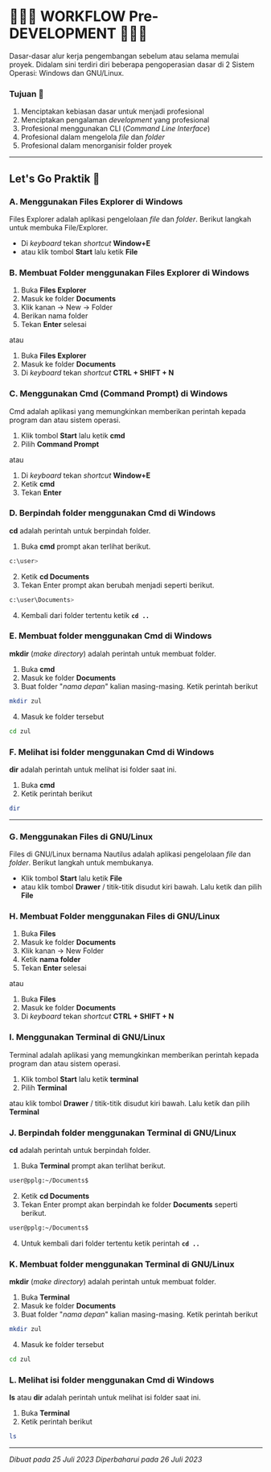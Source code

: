 # 👩🏻‍💻 WORKFLOW Pre-DEVELOPMENT 👨🏻‍💻
Dasar-dasar alur kerja pengembangan sebelum atau selama memulai proyek. 
Didalam sini terdiri diri beberapa pengoperasian dasar di 2 Sistem Operasi: Windows dan GNU/Linux.

### Tujuan 🎯
1. Menciptakan kebiasan dasar untuk menjadi profesional
2. Menciptakan pengalaman *development* yang profesional
3. Profesional menggunakan CLI (*Command Line Interface*)
4. Profesional dalam mengelola *file* dan *folder*
5. Profesional dalam menorganisir folder proyek

---
## Let's Go Praktik 🚀

### A. Menggunakan Files Explorer di Windows
Files Explorer adalah aplikasi pengelolaan *file* dan *folder*. Berikut langkah untuk membuka File/Explorer.
- Di *keyboard* tekan *shortcut* **Window+E**
- atau klik tombol **Start** lalu ketik **File**

### B. Membuat Folder menggunakan Files Explorer di Windows
1. Buka **Files Explorer**
2. Masuk ke folder **Documents**
3. Klik kanan -> New -> Folder
4. Berikan nama folder
5. Tekan **Enter** selesai

atau

1. Buka **Files Explorer**
2. Masuk ke folder **Documents**
3. Di *keyboard* tekan *shortcut* **CTRL + SHIFT + N**

### C. Menggunakan Cmd (Command Prompt) di Windows
Cmd adalah aplikasi yang memungkinkan memberikan perintah kepada program dan atau sistem operasi. 
1. Klik tombol **Start** lalu ketik **cmd**
2. Pilih **Command Prompt**

atau

1. Di *keyboard* tekan *shortcut* **Window+E**
2. Ketik **cmd**
3. Tekan **Enter**

### D. Berpindah folder menggunakan Cmd di Windows
**cd** adalah perintah untuk berpindah folder.
1. Buka **cmd**
prompt akan terlihat berikut.
```bash
c:\user>
```
2. Ketik **cd Documents**
3. Tekan Enter
prompt akan berubah menjadi seperti berikut.
```bash
c:\user\Documents>
```
4. Kembali dari folder tertentu ketik **`cd ..`**

### E. Membuat folder menggunakan Cmd di Windows
**mkdir** (*make directory*) adalah perintah untuk membuat folder.
1. Buka **cmd**
2. Masuk ke folder **Documents**
3. Buat folder "*nama depan*" kalian masing-masing. Ketik perintah berikut
```bash
mkdir zul
```
4. Masuk ke folder tersebut
```bash
cd zul
```

### F. Melihat isi folder menggunakan Cmd di Windows
**dir** adalah perintah untuk melihat isi folder saat ini.
1. Buka **cmd**
2. Ketik perintah berikut
```bash
dir
```

---

### G. Menggunakan Files di GNU/Linux
Files di GNU/Linux bernama Nautilus adalah aplikasi pengelolaan *file* dan *folder*. Berikut langkah untuk membukanya.
- Klik tombol **Start** lalu ketik **File**
- atau klik tombol **Drawer** / titik-titik disudut kiri bawah.  Lalu ketik dan pilih **File**

### H. Membuat Folder menggunakan Files di GNU/Linux
1. Buka **Files**
2. Masuk ke folder **Documents**
3. Klik kanan -> New Folder
4. Ketik **nama folder**
5. Tekan **Enter** selesai

atau 

1. Buka **Files**
2. Masuk ke folder **Documents**
3. Di *keyboard* tekan *shortcut* **CTRL + SHIFT + N**

### I. Menggunakan Terminal di GNU/Linux
Terminal adalah aplikasi yang memungkinkan memberikan perintah kepada program dan atau sistem operasi.
1. Klik tombol **Start** lalu ketik **terminal**
2. Pilih **Terminal**

atau klik tombol **Drawer** / titik-titik disudut kiri bawah.  Lalu ketik dan pilih **Terminal**

### J. Berpindah folder menggunakan Terminal di GNU/Linux
**cd** adalah perintah untuk berpindah folder.
1. Buka **Terminal**
prompt akan terlihat berikut.
```bash
user@pplg:~/Documents$
```
2. Ketik **cd Documents**
3. Tekan Enter
prompt akan berpindah ke folder **Documents** seperti berikut.
```bash
user@pplg:~/Documents$
```
4. Untuk kembali dari folder tertentu ketik perintah **`cd ..`**

### K. Membuat folder menggunakan Terminal di GNU/Linux
**mkdir** (*make directory*) adalah perintah untuk membuat folder.
1. Buka **Terminal**
2. Masuk ke folder **Documents**
3. Buat folder "*nama depan*" kalian masing-masing. Ketik perintah berikut
```bash
mkdir zul
```
4. Masuk ke folder tersebut
```bash
cd zul
```

### L. Melihat isi folder menggunakan Cmd di Windows
**ls** atau **dir** adalah perintah untuk melihat isi folder saat ini.
1. Buka **Terminal**
2. Ketik perintah berikut
```bash
ls
```

---

*Dibuat pada 25 Juli 2023*
*Diperbaharui pada 26 Juli 2023*
